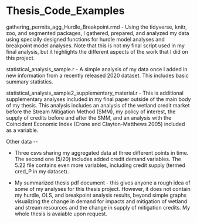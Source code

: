 # Thesis_Code_Examples

gathering_permits_agg_Hurdle_Breakpoint.rmd - Using the tidyverse, knitr, zoo, and segmented packages, I gathered, prepared, and analyzed my data using specially designed
functions for hurdle model analyses and breakpoint model analyses. Note that this is not my final script used in my final analysis, but it highlights the different aspects
of the work that I did on this project. 

statistical_analysis_sample.r - A simple analysis of my data once I added in new information from a recently released 2020 dataset. This includes basic summary statistics.

statistical_analysis_sample2_supplementary_material.r - This is additional supplementary analyses included in my final paper outside of the main body of my thesis. This analysis
includes an analysis of the wetland credit market before the Stream Mitigation Method (SMM), my policy of interest, the supply of credits before and after the SMM, and an 
analysis with the Coincident Economic Index (Crone and Clayton-Matthews 2005) included as a variable. 

Other data -- 

- Three csvs sharing my aggregated data at three different points in time. The second one (5/20) includes added credit demand variables. The 5.22 file contains even more 
variables, including credit supply (termed cred_P in my dataset).

- My summarized thesis pdf document - this gives anyone a rough idea of some of my analyses for this thesis project. However, it does not contain my hurdle, OLS, and breakpoint
analysis results, beyond simple graphs visualizing the change in demand for impacts and mitigation of wetland and stream resources and the change in supply of mitigation
credits. My whole thesis is avaiable upon request. 
